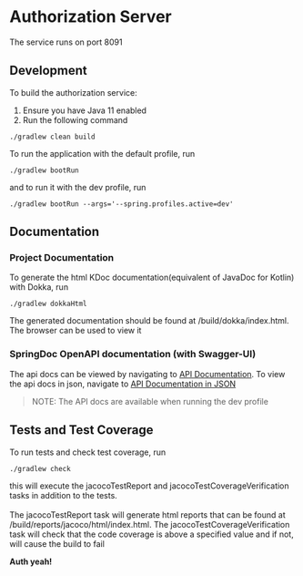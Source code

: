 # Authorization Server
The service runs on port 8091

## Development
To build the authorization service:
1. Ensure you have Java 11 enabled
2. Run the following command
```shell script
./gradlew clean build
```

To run the application with the default profile, run
```shell script
./gradlew bootRun
```
and to run it with the dev profile, run
```shell script
./gradlew bootRun --args='--spring.profiles.active=dev'
```

## Documentation
### Project Documentation
To generate the html KDoc documentation(equivalent of JavaDoc for Kotlin) with Dokka, run
```shell script
./gradlew dokkaHtml
```
The generated documentation should be found at /build/dokka/index.html. The browser can be used to view it 

### SpringDoc OpenAPI documentation (with Swagger-UI)
The api docs can be viewed by navigating to [API Documentation](http://localhost:8091/swagger-ui.html).
To view the api docs in json, navigate to [API Documentation in JSON](http://localhost:8091/v3/api-docs)

>NOTE: The API docs are available when running the dev profile

## Tests and Test Coverage
To run tests and check test coverage, run 
```shell script
./gradlew check
```
this will execute the jacocoTestReport and jacocoTestCoverageVerification tasks in addition to the tests. <br><br>
The jacocoTestReport task will generate html reports that can be found at /build/reports/jacoco/html/index.html.
The jacocoTestCoverageVerification task will check that the code coverage is above a specified value and if not, will 
cause the build to fail

<b>Auth yeah!</b>
